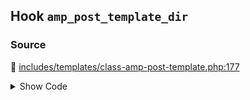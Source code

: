 ## Hook `amp_post_template_dir`

### Source

:link: [includes/templates/class-amp-post-template.php:177](../../includes/templates/class-amp-post-template.php#L177)

<details>
<summary>Show Code</summary>

```php
$template_dir = apply_filters( 'amp_post_template_dir', AMP__DIR__ . '/templates' );
```

</details>
